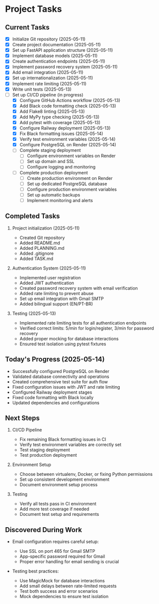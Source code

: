# Project Tasks

## Current Tasks
- [x] Initialize Git repository (2025-05-11)
- [x] Create project documentation (2025-05-11)
- [x] Set up FastAPI application structure (2025-05-11)
- [x] Implement database models (2025-05-11)
- [x] Create authentication endpoints (2025-05-11)
- [x] Implement password recovery system (2025-05-11)
- [x] Add email integration (2025-05-11)
- [x] Set up internationalization (2025-05-11)
- [x] Implement rate limiting (2025-05-11)
- [x] Write unit tests (2025-05-13)
- [ ] Set up CI/CD pipeline (in progress)
  - [x] Configure GitHub Actions workflow (2025-05-13)
  - [x] Add Black code formatting check (2025-05-13)
  - [x] Add Flake8 linting (2025-05-13)
  - [x] Add MyPy type checking (2025-05-13)
  - [x] Add pytest with coverage (2025-05-13)
  - [x] Configure Railway deployment (2025-05-13)
  - [x] Fix Black formatting issues (2025-05-14)
  - [x] Verify test environment variables (2025-05-14)
  - [x] Configure PostgreSQL on Render (2025-05-14)
  - [ ] Complete staging deployment
    - [ ] Configure environment variables on Render
    - [ ] Set up domain and SSL
    - [ ] Configure logging and monitoring
  - [ ] Complete production deployment
    - [ ] Create production environment on Render
    - [ ] Set up dedicated PostgreSQL database
    - [ ] Configure production environment variables
    - [ ] Set up automatic backups
    - [ ] Implement monitoring and alerts

## Completed Tasks
1. Project initialization (2025-05-11)
   - Created Git repository
   - Added README.md
   - Added PLANNING.md
   - Added .gitignore
   - Added TASK.md

2. Authentication System (2025-05-11)
   - Implemented user registration
   - Added JWT authentication
   - Created password recovery system with email verification
   - Added rate limiting to prevent abuse
   - Set up email integration with Gmail SMTP
   - Added bilingual support (EN/PT-BR)

3. Testing (2025-05-13)
   - Implemented rate limiting tests for all authentication endpoints
   - Verified correct limits: 5/min for login/register, 3/min for password recovery
   - Added proper mocking for database interactions
   - Ensured test isolation using pytest fixtures

## Today's Progress (2025-05-14)
- Successfully configured PostgreSQL on Render
- Validated database connectivity and operations
- Created comprehensive test suite for auth flow
- Fixed configuration issues with JWT and rate limiting
- Configured Railway deployment stages
- Fixed code formatting with Black locally
- Updated dependencies and configurations

## Next Steps
1. CI/CD Pipeline
   - Fix remaining Black formatting issues in CI
   - Verify test environment variables are correctly set
   - Test staging deployment
   - Test production deployment

2. Environment Setup
   - Choose between virtualenv, Docker, or fixing Python permissions
   - Set up consistent development environment
   - Document environment setup process

3. Testing
   - Verify all tests pass in CI environment
   - Add more test coverage if needed
   - Document test setup and requirements

## Discovered During Work
- Email configuration requires careful setup:
  - Use SSL on port 465 for Gmail SMTP
  - App-specific password required for Gmail
  - Proper error handling for email sending is crucial

- Testing best practices:
  - Use MagicMock for database interactions
  - Add small delays between rate-limited requests
  - Test both success and error scenarios
  - Mock dependencies to ensure test isolation
